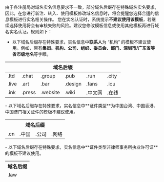 
由于各注册局对域名实名信息要求不一致，部分域名后缀存在特殊域名实名要求，因此，在您进行新注、转入、使用模板修改域名信息时，将会提醒您选择合适的信息模板进行实名相关操作。
您在实名认证时，系统提示**不建议使用该模板**，若继续选择使用将会有审核失败的风险。建议您修改模板信息或使用其他模板再进行域名实名认证。规则如下：
- 以下域名后缀存在特殊要求，实名信息中**联系人**为 “机构” 的模板不建议使用。例如，带有**集团、机构、公司、组织、委员会、部门、深圳市/广东省等省市级地名**等字眼。
<table>
<thead>
<tr><th colspan="6" style="text-align:center">域名后缀</th></tr>
</thead>
<tbody>
  <tr>
    <td>.ltd</td>
    <td>.chat</td>
    <td>.group</td>
    <td>.pub</td>
    <td>.run</td>
    <td>.city</td>
  </tr>
  <tr>
    <td>.live</td>
    <td>.art</td>
    <td>.bar</td>
    <td>.design</td>
    <td>.fans</td>
    <td>.icu</td>
  </tr>
  <tr>
    <td>.ink</td>
    <td>.press</td>
    <td>.website</td>
    <td>.wiki</td>
    <td>.中文网</td>
    <td>.在线</td>
  </tr>
</tbody>
</table>
- 以下域名后缀存在特殊要求，实名信息中**证件类型**为中国台湾、中国香港、中国澳门相关证件的模板不建议使用。
<table>
<tr><th colspan="6" style="text-align:center">域名后缀</th></tr>
  <tr>
    <td>.cn</td>
    <td>.中国</td>
    <td>.公司</td>
    <td>.网络</td>
  </tr>
</table>
- 以下域名后缀存在特殊要求，实名信息中**证件类型非律师事务所执业许可证**的模板不建议使用。
<table>
<thead>
<tr><th colspan="6" style="text-align:center">域名后缀</th></tr>
  <tr>
    <td>.law</td>
  </tr>
</thead>
</table>





